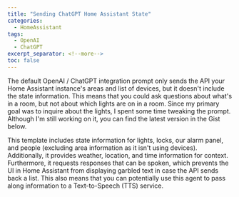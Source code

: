 ```yaml
---
title: "Sending ChatGPT Home Assistant State"
categories:
  - HomeAssistant
tags:
  - OpenAI
  - ChatGPT
excerpt_separator: <!--more-->
toc: false
---
```


The default OpenAI / ChatGPT integration prompt only sends the API your Home Assistant instance's areas and list of devices, but it doesn't include the state information. This means that you could ask questions about what's in a room, but not about which lights are on in a room. Since my primary goal was to inquire about the lights, I spent some time tweaking the prompt.<!--more--> Although I'm still working on it, you can find the latest version in the Gist below.

This template includes state information for lights, locks, our alarm panel, and people (excluding area information as it isn't using devices). Additionally, it provides weather, location, and time information for context. Furthermore, it requests responses that can be spoken, which prevents the UI in Home Assistant from displaying garbled text in case the API sends back a list. This also means that you can potentially use this agent to pass along information to a Text-to-Speech (TTS) service.

<script src="https://gist.github.com/jak119/a34db197d3cc6886d79a3e4eb69de7c8.js"></script>
